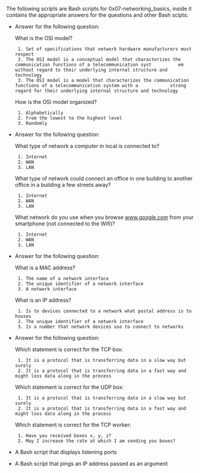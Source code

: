The following scripts are Bash scripts for 0x07-networking_basics, inside it contains the appropriate answers for the questions and other Bash scipts:

* Answer for the following question:

   What is the OSI model?

       1. Set of specifications that network hardware manufacturers must respect
       2. The OSI model is a conceptual model that characterizes the communication functions of a telecommunication syst          em without regard to their underlying internal structure and technology
       3. The OSI model is a model that characterizes the communication functions of a telecommunication system with a            strong regard for their underlying internal structure and technology
   
   How is the OSI model organized?

       1. Alphabetically
       2. From the lowest to the highest level
       3. Randomly

* Answer for the following question:

   What type of network a computer in local is connected to?

       1. Internet
       2. WAN
       3. LAN

   What type of network could connect an office in one building to another office in a building a few streets away?

       1. Internet
       2. WAN
       3. LAN

   What network do you use when you browse www.google.com from your smartphone (not connected to the Wifi)?

       1. Internet
       2. WAN
       3. LAN

* Answer for the following question:

   What is a MAC address?

       1. The name of a network interface
       2. The unique identifier of a network interface
       3. A network interface

   What is an IP address?

       1. Is to devices connected to a network what postal address is to houses
       2. The unique identifier of a network interface
       3. Is a number that network devices use to connect to networks

* Answer for the following question:

   Which statement is correct for the TCP box:

       1. It is a protocol that is transferring data in a slow way but surely
       2. It is a protocol that is transferring data in a fast way and might loss data along in the process

   Which statement is correct for the UDP box:

       1. It is a protocol that is transferring data in a slow way but surely
       2. It is a protocol that is transferring data in a fast way and might loss data along in the process

   Which statement is correct for the TCP worker:

       1. Have you received boxes x, y, z?
       2. May I increase the rate at which I am sending you boxes? 

* A Bash script that displays listening ports
* A Bash script that pings an IP address passed as an argument
